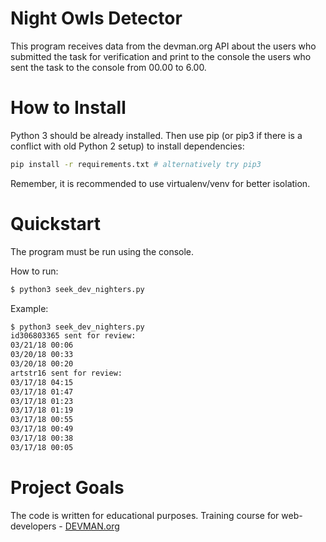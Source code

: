 # Night Owls Detector

This program receives data from the devman.org API about the users who submitted the task for verification and print to the console the users who sent the task to the console from 00.00 to 6.00.

# How to Install

Python 3 should be already installed. Then use pip (or pip3 if there is a conflict with old Python 2 setup) to install dependencies:
```bash
pip install -r requirements.txt # alternatively try pip3
```
Remember, it is recommended to use virtualenv/venv for better isolation.

# Quickstart

The program must be run using the console.

How to run:
```bash
$ python3 seek_dev_nighters.py
```
Example:
```bash
$ python3 seek_dev_nighters.py 
id306803365 sent for review: 
03/21/18 00:06
03/20/18 00:33
03/20/18 00:20
artstr16 sent for review: 
03/17/18 04:15
03/17/18 01:47
03/17/18 01:23
03/17/18 01:19
03/17/18 00:55
03/17/18 00:49
03/17/18 00:38
03/17/18 00:05
```
# Project Goals

The code is written for educational purposes. Training course for web-developers - [DEVMAN.org](https://devman.org)
